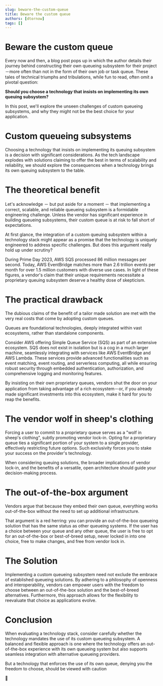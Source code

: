 ```yaml
---
slug: beware-the-custom-queue
title: Beware the custom queue
authors: [dtornow]
tags: []
---
```


# Beware the custom queue

Every now and then, a blog post pops up in which the author details their journey behind constructing their own queueing subsystem for their project－more often than not in the form of their own job or task queue. These tales of technical triumphs and tribulations, while fun to read, often omit a pivotal question:

**Should you choose a technology that insists on implementing its own queuing subsystem?**

In this post, we'll explore the unseen challenges of custom queueing subsystems, and why they might not be the best choice for your application.

# Custom queueing subsystems

Choosing a technology that insists on implementing its queuing subsystem is a decision with significant considerations. As the tech landscape explodes with solutions claiming to offer the best in terms of scalability and reliability, we should explore the consequences when a technology brings its own queuing subsystem to the table.

# The theoretical benefit

Let's acknowledge － but put aside for a moment － that implementing a correct, scalable, and reliable queueing subsystem is a formidable engineering challenge. Unless the vendor has significant experience in building queueing subsystems, their custom queue is at risk to fall short of expectations.

At first glance, the integration of a custom queuing subsystem within a technology stack might appear as a promise that the technology is uniquely engineered to address specific challenges. But does this argument really hold up under scrutiny? 

During Prime Day 2023, AWS SQS processed 86 million messages per second. Today, AWS EventBridge matches more than 2.6 trillion events per month for over 1.5 million customers with diverse use cases. In light of these figures, a vendor's claim that their unique requirements necessitate a proprietary queuing subsystem deserve a healthy dose of skepticism.

# The practical drawback

The dubious claims of the benefit of a tailor made solution are met with the very real costs that come by adopting custom queues.

Queues are foundational technologies, deeply integrated within vast ecosystems, rather than standalone components.

Consider AWS offering Simple Queue Service (SQS) as part of an extensive ecosystem. SQS does not exist in isolation but is a cog in a much larger machine, seamlessly integrating with services like AWS EventBridge and AWS Lambda. These services provide advanced functionalities such as event matching, event routing, and serverless computing, all while ensuring robust security through embedded authentication, authorization, and comprehensive logging and monitoring features.

By insisting on their own proprietary queues, vendors shut the door on your application from taking advantage of a rich ecosystem－or, if you already made significant investments into this ecosystem, make it hard for you to reap the benefits.

# The vendor wolf in sheep's clothing

Forcing a user to commit to a proprietary queue serves as a "wolf in sheep's clothing", subtly promoting vendor lock-in. Opting for a proprietary queue ties a significant portion of your system to a single provider, effectively restricting future options. Such exclusivity forces you to  stake your success on the provider's technology.

When considering queuing solutions, the broader implications of vendor lock-in, and the benefits of a versatile, open architecture should guide your decision-making process. 

# The out-of-the-box argument

Vendors argue that because they embed their own queue, everything works out-of-the-box without the need to set up additional infrastructure.

That argument is a red herring: you can provide an out-of-the-box queueing solution that has the same status as other queueing systems. If the user has a choice between your queue and any other queue, the user is free to opt for an out-of-the-box or best-of-breed setup, never locked in into one choice, free to make changes, and free from vendor lock in.

# The Solution

Implementing a custom queueing subsystem need not exclude the embrace of established queueing solutions. By adhering to a philosophy of openness and interoperability, vendors can empower users with the freedom to choose between an out-of-the-box solution and the best-of-breed alternatives. Furthermore, this approach allows for the flexibility to reevaluate that choice as applications evolve.

# Conclusion

When evaluating a technology stack, consider carefully whether the technology mandates the use of its custom queueing subsystem. A balanced and flexible approach is one where the technology offers an out-of-the-box experience with its own queueing system but also supports seamless integration with alternative queueing providers.

But a technology that enforces the use of its own queue, denying you the freedom to choose, should be viewed with caution 

🚩